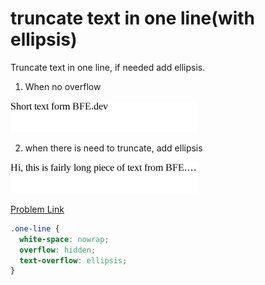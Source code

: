 # truncate text in one line(with ellipsis)

Truncate text in one line, if needed add ellipsis.

1. When no overflow

<img src="./assets/002-1.png" width="300">

2. when there is need to truncate, add ellipsis

<img src="./assets/002-2.png" width="300">

[Problem Link](https://bigfrontend.dev/css/truncate-text-with-ellipsis-in-one-line)

```css
.one-line {
  white-space: nowrap;
  overflow: hidden;
  text-overflow: ellipsis;
}
```
